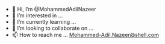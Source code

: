 - 👋 Hi, I’m @MohammedAdilNazeer
- 👀 I’m interested in ...
- 🌱 I’m currently learning ...
- 💞️ I’m looking to collaborate on ...
- 📫 How to reach me ... Mohammed-Adil.Nazeer@shell.com

<!---
MohammedAdilNazeer/MohammedAdilNazeer is a ✨ special ✨ repository because its `README.md` (this file) appears on your GitHub profile.
You can click the Preview link to take a look at your changes.
--->
